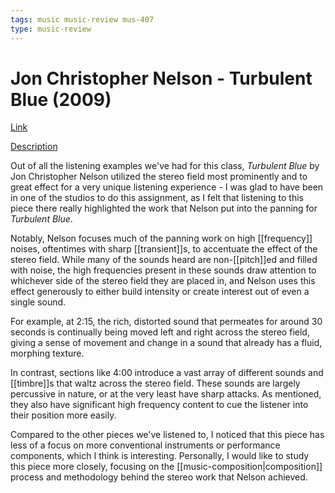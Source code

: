 ```yaml
---
tags: music music-review mus-407
type: music-review
---
```


# Jon Christopher Nelson - Turbulent Blue (2009)

[Link](https://soundcloud.com/jon-nelson/turbulentblue44x16)

[Description](https://jcnelson.music.unt.edu/blue)

Out of all the listening examples we've had for this class, _Turbulent Blue_ by Jon Christopher Nelson utilized the stereo field most prominently and to great effect for a very unique listening experience - I was glad to have been in one of the studios to do this assignment, as I felt that listening to this piece there really highlighted the work that Nelson put into the panning for _Turbulent Blue_.

Notably, Nelson focuses much of the panning work on high [[frequency]] noises, oftentimes with sharp [[transient]]s, to accentuate the effect of the stereo field. While many of the sounds heard are non-[[pitch]]ed and filled with noise, the high frequencies present in these sounds draw attention to whichever side of the stereo field they are placed in, and Nelson uses this effect generously to either build intensity or create interest out of even a single sound.

For example, at 2:15, the rich, distorted sound that permeates for around 30 seconds is continually being moved left and right across the stereo field, giving a sense of movement and change in a sound that already has a fluid, morphing texture.

In contrast, sections like 4:00 introduce a vast array of different sounds and [[timbre]]s that waltz across the stereo field. These sounds are largely percussive in nature, or at the very least have sharp attacks. As mentioned, they also have significant high frequency content to cue the listener into their position more easily.

Compared to the other pieces we've listened to, I noticed that this piece has less of a focus on more conventional instruments or performance components, which I think is interesting. Personally, I would like to study this piece more closely, focusing on the [[music-composition|composition]] process and methodology behind the stereo work that Nelson achieved.
